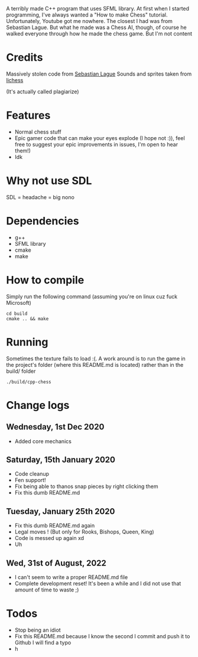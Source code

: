 A terribly made C++ program that uses SFML library. At first when I started programming, I've always wanted a 
"How to make Chess" tutorial. Unfortunately, Youtube got me nowhere. The closest I had was from Sebastian Lague.
But what he made was a Chess AI, though, of course he walked everyone through how he made the chess game. But
I'm not content

# Credits
Massively stolen code from [Sebastian Lague](https://github.com/SebLague/Chess-AI)
Sounds and sprites taken from [lichess](https://lichess.org)

(It's actually called plagiarize)

# Features

- Normal chess stuff
- Epic gamer code that can make your eyes explode (I hope not :)), feel free to suggest your epic improvements 
in issues, I'm open to hear them!)
- Idk

# Why not use SDL

SDL = headache = big nono

# Dependencies

* g++
* SFML library
* cmake
* make

# How to compile

Simply run the following command (assuming you're on linux cuz fuck Microsoft)

```
cd build
cmake .. && make
```

# Running

Sometimes the texture fails to load :(. A work around is to run
the game in the project's folder (where this README.md is located) rather 
than in the build/ folder

```
./build/cpp-chess
```

# Change logs


## Wednesday, 1st Dec 2020
- Added core mechanics

## Saturday, 15th January 2020 
- Code cleanup
- Fen support!
- Fix being able to thanos snap pieces by right clicking them
- Fix this dumb README.md

## Tuesday, January 25th 2020 
- Fix this dumb README.md again
- Legal moves ! (But only for Rooks, Bishops, Queen, King)
- Code is messed up again xd
- Uh

## Wed, 31st of August, 2022
- I can't seem to write a proper README.md file
- Complete development reset! It's been a while and I did not use that amount of time to waste ;)

# Todos
- Stop being an idiot
- Fix this README.md because I know the second I commit and push it to Github I will find a typo
- h
